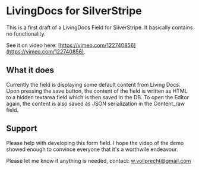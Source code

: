 # LivingDocs for SilverStripe

This is a first draft of a LivingDocs Field for SilverStripe. It basically contains no functionality.

See it on video here: [https://vimeo.com/122740856](https://vimeo.com/122740856).

## What it does

Currently the field is displaying some default content from Living Docs. Upon pressing the save button, 
the content of the field is written as HTML to a hidden textarea field which is then saved in the DB.
To open the Editor again, the content is also saved as JSON serialization in the Content_raw field.

## Support

Please help with developing this form field. I hope the video of the demo showed enough to
convince everyone that it's a worthwile endeavour. 

Please let me know if anything is needed, contact: w.vollprecht@gmail.com
